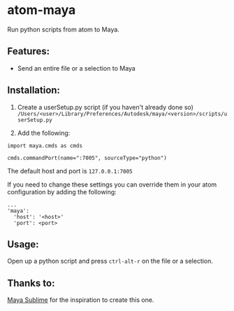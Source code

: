 # atom-maya

Run python scripts from atom to Maya.

## Features:

* Send an entire file or a selection to Maya

## Installation:

1. Create a userSetup.py script (if you haven't already done so) ```/Users/<user>/Library/Preferences/Autodesk/maya/<version>/scripts/userSetup.py```

2. Add the following:

```
import maya.cmds as cmds

cmds.commandPort(name=":7005", sourceType="python")
```

The default host and port is ```127.0.0.1:7005```

If you need to change these settings you can override them in your atom configuration by adding the following:

```
...
'maya':
  'host': '<host>'
  'port': <port>
```

## Usage:

Open up a python script and press ```ctrl-alt-r``` on the file or a selection.

## Thanks to:
[Maya Sublime](https://github.com/justinfx/MayaSublime) for the inspiration to create this one.
